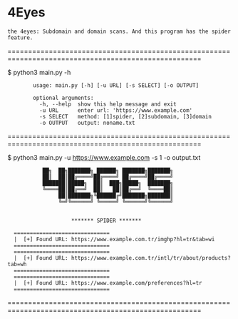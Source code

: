 # 4Eyes
  
    the 4eyes: Subdomain and domain scans. And this program has the spider feature.
=====================================================================================================
   
   $ python3 main.py -h

            usage: main.py [-h] [-u URL] [-s SELECT] [-o OUTPUT]

            optional arguments:
              -h, --help  show this help message and exit
              -u URL      enter url: 'https://www.example.com'
              -s SELECT   method: [1]spider, [2]subdomain, [3]domain
              -o OUTPUT   output: noname.txt
  
=====================================================================================================

  $ python3 main.py -u https://www.example.com -s 1 -o output.txt
  
  
               ██╗  ██╗███████╗ ██████╗ ███████╗███████╗
               ██║  ██║██╔════╝██╔════╝ ██╔════╝██╔════╝
               ███████║█████╗  ██║  ███╗█████╗  ███████╗
               ╚════██║██╔══╝  ██║   ██║██╔══╝  ╚════██║
                    ██║███████╗╚██████╔╝███████╗███████║
                    ╚═╝╚══════╝ ╚═════╝ ╚══════╝╚══════╝


                        ******* SPIDER *******
                        
      ==============================
      |  [+] Found URL: https://www.example.com.tr/imghp?hl=tr&tab=wi
      ==============================
      ==============================
      |  [+] Found URL: https://www.example.com.tr/intl/tr/about/products?tab=wh
      ==============================
      ==============================
      |  [+] Found URL: https://www.example.com/preferences?hl=tr
      ==============================
=====================================================================================================


